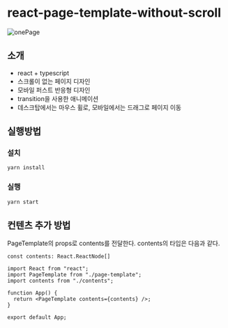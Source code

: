 # react-page-template-without-scroll

![onePage](https://user-images.githubusercontent.com/34512577/71583604-82cce480-2b52-11ea-8bb9-139276ad0fb4.gif)

## 소개

- react + typescript
- 스크롤이 없는 페이지 디자인
- 모바일 퍼스트 반응형 디자인
- transition을 사용한 애니메이션
- 데스크탑에서는 마우스 휠로, 모바일에서는 드래그로 페이지 이동

## 실행방법

### 설치

```javascript
yarn install
```

### 실행

```javascript
yarn start
```

## 컨텐츠 추가 방법

PageTemplate의 props로 contents를 전달한다.
contents의 타입은 다음과 같다.

```
const contents: React.ReactNode[]
```

```
import React from "react";
import PageTemplate from "./page-template";
import contents from "./contents";

function App() {
  return <PageTemplate contents={contents} />;
}

export default App;
```
